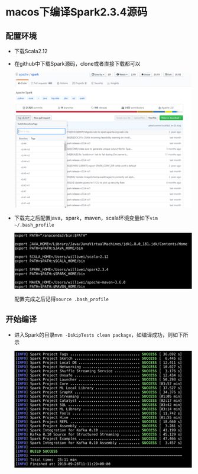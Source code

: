 # macos下编译Spark2.3.4源码

## 配置环境

* 下载Scala2.12

* 在github中下载Spark源码，clone或者直接下载都可以

  ![](pic/选择想要下载的Spark源码.png)

* 下载完之后配置java，spark，maven，scala环境变量如下`vim ~/.bash_profile`

  ![](pic/配置mac中的环境变量.png)

  配置完成之后记得`source .bash_profile`

## 开始编译

* 进入Spark的目录`mvn -DskipTests clean package`，如编译成功，则如下所示

  ![](pic/mvn编译Spark成功.png)

  
  
  
  
  

